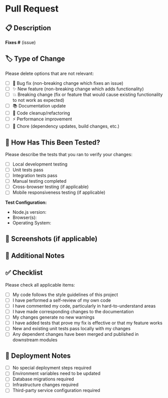 # Pull Request

## 📋 Description

<!-- Please include a summary of the changes and which issue is fixed. -->
<!-- Please also include relevant motivation and context. -->

**Fixes #** (issue)

## 🏷️ Type of Change

Please delete options that are not relevant:

- [ ] 🐛 Bug fix (non-breaking change which fixes an issue)
- [ ] ✨ New feature (non-breaking change which adds functionality)
- [ ] 💥 Breaking change (fix or feature that would cause existing functionality to not work as expected)
- [ ] 📚 Documentation update
- [ ] 🧹 Code cleanup/refactoring
- [ ] ⚡ Performance improvement
- [ ] 🔧 Chore (dependency updates, build changes, etc.)

## 🧪 How Has This Been Tested?

Please describe the tests that you ran to verify your changes:

- [ ] Local development testing
- [ ] Unit tests pass
- [ ] Integration tests pass
- [ ] Manual testing completed
- [ ] Cross-browser testing (if applicable)
- [ ] Mobile responsiveness testing (if applicable)

**Test Configuration:**
- Node.js version: 
- Browser(s): 
- Operating System: 

## 📸 Screenshots (if applicable)

<!-- Add screenshots to help reviewers understand your changes -->

## 📝 Additional Notes

<!-- Add any additional notes, considerations, or context for reviewers -->

## ✅ Checklist

Please check all applicable items:

- [ ] My code follows the style guidelines of this project
- [ ] I have performed a self-review of my own code
- [ ] I have commented my code, particularly in hard-to-understand areas
- [ ] I have made corresponding changes to the documentation
- [ ] My changes generate no new warnings
- [ ] I have added tests that prove my fix is effective or that my feature works
- [ ] New and existing unit tests pass locally with my changes
- [ ] Any dependent changes have been merged and published in downstream modules

## 🚀 Deployment Notes

<!-- If this PR requires any special deployment steps, document them here -->

- [ ] No special deployment steps required
- [ ] Environment variables need to be updated
- [ ] Database migrations required
- [ ] Infrastructure changes required
- [ ] Third-party service configuration required